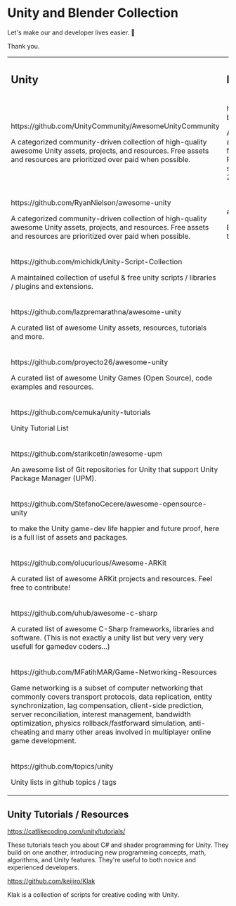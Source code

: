 # Unity and Blender Collection

Let's make our and developer lives easier. 🤗

Thank you.

<table><tbody><tr><td><h2><strong>Unity</strong></h2></td><td><h2><strong>Blender</strong></h2></td></tr><tr><td><p>https://github.com/UnityCommunity/AwesomeUnityCommunity</p><p>A categorized community-driven collection of high-quality awesome Unity assets, projects, and resources. Free assets and resources are prioritized over paid when possible.</p></td><td><p>https://github.com/agmmnn/awesome-blender</p><p>A curated list of awesome Blender add-ons, tools, tutorials and resources for 3D Artists, Hobbyists, Developers, Researchers. Focused mostly open source and free resources. Blender 2.8+ compatible list.</p></td></tr><tr><td><p>https://github.com/RyanNielson/awesome-unity</p><p>A categorized community-driven collection of high-quality awesome Unity assets, projects, and resources. Free assets and resources are prioritized over paid when possible.</p></td><td><p>&nbsp;https://github.com/topics/blender-addon</p><p>Blender addon lists in github topics / tags</p></td></tr><tr><td><p>https://github.com/michidk/Unity-Script-Collection</p><p>A maintained collection of useful &amp; free unity scripts / libraries / plugins and extensions.</p></td><td>&nbsp;</td></tr><tr><td><p>https://github.com/lazpremarathna/awesome-unity</p><p>A curated list of awesome Unity assets, resources, tutorials and more.</p></td><td>&nbsp;</td></tr><tr><td><p>https://github.com/proyecto26/awesome-unity</p><p>A curated list of awesome Unity Games (Open Source), code examples and resources.</p></td><td>&nbsp;</td></tr><tr><td><p>https://github.com/cemuka/unity-tutorials</p><p>Unity Tutorial List</p></td><td>&nbsp;</td></tr><tr><td><p>https://github.com/starikcetin/awesome-upm</p><p>An awesome list of Git repositories for Unity that support Unity Package Manager (UPM).</p></td><td>&nbsp;</td></tr><tr><td><p>https://github.com/StefanoCecere/awesome-opensource-unity</p><p>to make the Unity game-dev life happier and future proof, here is a full list of assets and packages.</p></td><td>&nbsp;</td></tr><tr><td><p>https://github.com/olucurious/Awesome-ARKit</p><p>A curated list of awesome ARKit projects and resources. Feel free to contribute!</p></td><td>&nbsp;</td></tr><tr><td><p>https://github.com/uhub/awesome-c-sharp</p><p>A curated list of awesome C-Sharp frameworks, libraries and software. (This is not exactly a unity list but very very very usefull for gamedev coders...)</p></td><td>&nbsp;</td></tr><tr><td><p>https://github.com/MFatihMAR/Game-Networking-Resources</p><p>Game networking is a subset of computer networking that commonly covers transport protocols, data replication, entity synchronization, lag compensation, client-side prediction, server reconciliation, interest management, bandwidth optimization, physics rollback/fastforward simulation, anti-cheating and many other areas involved in multiplayer online game development.</p></td><td>&nbsp;</td></tr><tr><td><p>https://github.com/topics/unity</p><p>Unity lists in github topics / tags</p></td><td>&nbsp;</td></tr></tbody></table>

## Unity Tutorials / Resources

https://catlikecoding.com/unity/tutorials/

These tutorials teach you about C# and shader programming for Unity. They build on one another, introducing new programming concepts, math, algorithms, and Unity features. They're useful to both novice and experienced developers.

https://github.com/keijiro/Klak

Klak is a collection of scripts for creative coding with Unity.
